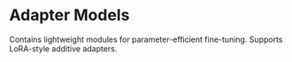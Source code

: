 # Adapter Models

Contains lightweight modules for parameter-efficient fine-tuning.
Supports LoRA-style additive adapters.
